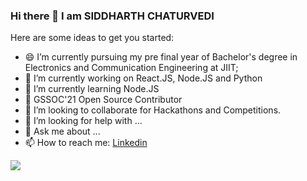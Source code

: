 ### Hi there 👋 I am SIDDHARTH CHATURVEDI

<!--
**Striver08/Striver08** is a ✨ _special_ ✨ repository because its `README.md` (this file) appears on your GitHub profile.
-->
Here are some ideas to get you started:
- 😄 I’m currently pursuing my pre final year of Bachelor's degree in Electronics and Communication Engineering at JIIT;
- 🔭 I’m currently working on React.JS, Node.JS and Python
- 🌱 I’m currently learning Node.JS 
- 🔭 GSSOC'21 Open Source Contributor
- 👯 I’m looking to collaborate for Hackathons and Competitions.
- 🤔 I’m looking for help with ...
- 💬 Ask me about ...
- 📫 How to reach me: <a href="https://www.linkedin.com/in/siddharth-chaturvedi1808/">Linkedin </a>
<!-- - 😄 Pronouns: ...
- ⚡ Fun fact: ...
- 🤔 I’m looking for help with ...
- 💬 Ask me about ...
-->
![](https://komarev.com/ghpvc/?username=Striver08&style=plastic)
